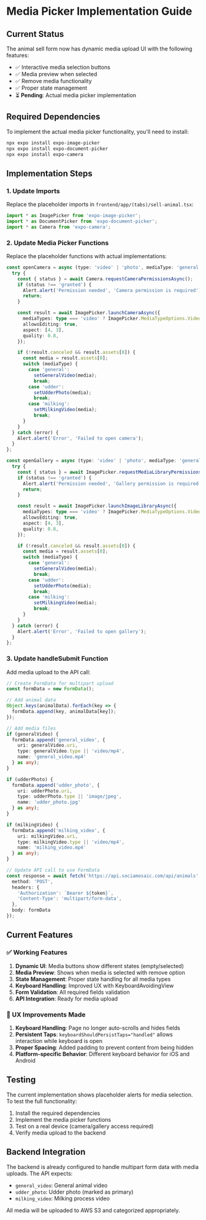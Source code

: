 # Media Picker Implementation Guide

## Current Status
The animal sell form now has dynamic media upload UI with the following features:
- ✅ Interactive media selection buttons
- ✅ Media preview when selected
- ✅ Remove media functionality
- ✅ Proper state management
- ⏳ **Pending**: Actual media picker implementation

## Required Dependencies

To implement the actual media picker functionality, you'll need to install:

```bash
npx expo install expo-image-picker
npx expo install expo-document-picker
npx expo install expo-camera
```

## Implementation Steps

### 1. Update Imports
Replace the placeholder imports in `frontend/app/(tabs)/sell-animal.tsx`:

```typescript
import * as ImagePicker from 'expo-image-picker';
import * as DocumentPicker from 'expo-document-picker';
import * as Camera from 'expo-camera';
```

### 2. Update Media Picker Functions

Replace the placeholder functions with actual implementations:

```typescript
const openCamera = async (type: 'video' | 'photo', mediaType: 'general' | 'udder' | 'milking') => {
  try {
    const { status } = await Camera.requestCameraPermissionsAsync();
    if (status !== 'granted') {
      Alert.alert('Permission needed', 'Camera permission is required');
      return;
    }

    const result = await ImagePicker.launchCameraAsync({
      mediaTypes: type === 'video' ? ImagePicker.MediaTypeOptions.Videos : ImagePicker.MediaTypeOptions.Images,
      allowsEditing: true,
      aspect: [4, 3],
      quality: 0.8,
    });

    if (!result.canceled && result.assets[0]) {
      const media = result.assets[0];
      switch (mediaType) {
        case 'general':
          setGeneralVideo(media);
          break;
        case 'udder':
          setUdderPhoto(media);
          break;
        case 'milking':
          setMilkingVideo(media);
          break;
      }
    }
  } catch (error) {
    Alert.alert('Error', 'Failed to open camera');
  }
};

const openGallery = async (type: 'video' | 'photo', mediaType: 'general' | 'udder' | 'milking') => {
  try {
    const { status } = await ImagePicker.requestMediaLibraryPermissionsAsync();
    if (status !== 'granted') {
      Alert.alert('Permission needed', 'Gallery permission is required');
      return;
    }

    const result = await ImagePicker.launchImageLibraryAsync({
      mediaTypes: type === 'video' ? ImagePicker.MediaTypeOptions.Videos : ImagePicker.MediaTypeOptions.Images,
      allowsEditing: true,
      aspect: [4, 3],
      quality: 0.8,
    });

    if (!result.canceled && result.assets[0]) {
      const media = result.assets[0];
      switch (mediaType) {
        case 'general':
          setGeneralVideo(media);
          break;
        case 'udder':
          setUdderPhoto(media);
          break;
        case 'milking':
          setMilkingVideo(media);
          break;
      }
    }
  } catch (error) {
    Alert.alert('Error', 'Failed to open gallery');
  }
};
```

### 3. Update handleSubmit Function

Add media upload to the API call:

```typescript
// Create FormData for multipart upload
const formData = new FormData();

// Add animal data
Object.keys(animalData).forEach(key => {
  formData.append(key, animalData[key]);
});

// Add media files
if (generalVideo) {
  formData.append('general_video', {
    uri: generalVideo.uri,
    type: generalVideo.type || 'video/mp4',
    name: 'general_video.mp4'
  } as any);
}

if (udderPhoto) {
  formData.append('udder_photo', {
    uri: udderPhoto.uri,
    type: udderPhoto.type || 'image/jpeg',
    name: 'udder_photo.jpg'
  } as any);
}

if (milkingVideo) {
  formData.append('milking_video', {
    uri: milkingVideo.uri,
    type: milkingVideo.type || 'video/mp4',
    name: 'milking_video.mp4'
  } as any);
}

// Update API call to use FormData
const response = await fetch('https://api.sociamosaic.com/api/animals', {
  method: 'POST',
  headers: {
    'Authorization': `Bearer ${token}`,
    'Content-Type': 'multipart/form-data',
  },
  body: formData
});
```

## Current Features

### ✅ Working Features
1. **Dynamic UI**: Media buttons show different states (empty/selected)
2. **Media Preview**: Shows when media is selected with remove option
3. **State Management**: Proper state handling for all media types
4. **Keyboard Handling**: Improved UX with KeyboardAvoidingView
5. **Form Validation**: All required fields validation
6. **API Integration**: Ready for media upload

### 🎯 UX Improvements Made
1. **Keyboard Handling**: Page no longer auto-scrolls and hides fields
2. **Persistent Taps**: `keyboardShouldPersistTaps="handled"` allows interaction while keyboard is open
3. **Proper Spacing**: Added padding to prevent content from being hidden
4. **Platform-specific Behavior**: Different keyboard behavior for iOS and Android

## Testing

The current implementation shows placeholder alerts for media selection. To test the full functionality:

1. Install the required dependencies
2. Implement the media picker functions
3. Test on a real device (camera/gallery access required)
4. Verify media upload to the backend

## Backend Integration

The backend is already configured to handle multipart form data with media uploads. The API expects:
- `general_video`: General animal video
- `udder_photo`: Udder photo (marked as primary)
- `milking_video`: Milking process video

All media will be uploaded to AWS S3 and categorized appropriately. 